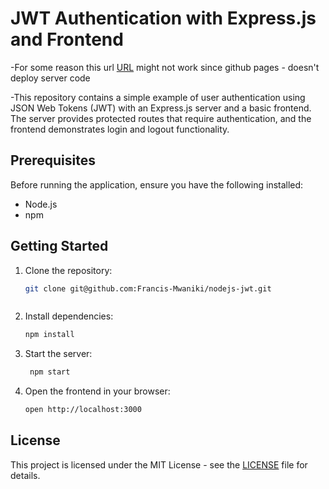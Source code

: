 # JWT Authentication with Express.js and Frontend 

-For some reason this url [URL](https://francis-mwaniki.github.io/nodejs-jwt/) might not work since github pages - doesn't deploy server code 

-This repository contains a simple example of user authentication using JSON Web Tokens (JWT) with an Express.js server and a basic frontend. The server provides protected routes that require authentication, and the frontend demonstrates login and logout functionality.

## Prerequisites

Before running the application, ensure you have the following installed:

- Node.js
- npm

## Getting Started

1. Clone the repository:

   ```bash
   git clone git@github.com:Francis-Mwaniki/nodejs-jwt.git
   


    ```
2. Install dependencies:

   ```bash
   npm install
   ```

3. Start the server:

   ```bash
    npm start
    ```

4. Open the frontend in your browser:

    ```bash
    open http://localhost:3000
    ```

## License

This project is licensed under the MIT License - see the [LICENSE](LICENSE) file for details.


